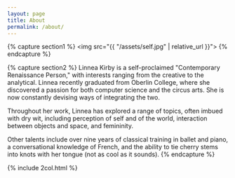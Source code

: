 ```yaml
---
layout: page
title: About
permalink: /about/
---
```


{% capture section1 %}
<img src="{{ "/assets/self.jpg" | relative_url }}">
{% endcapture %}

{% capture section2 %}
Linnea Kirby is a self-proclaimed "Contemporary Renaissance Person," with interests ranging from the creative to the analytical. Linnea recently graduated from Oberlin College, where she discovered a passion for both computer science and the circus arts. She is now constantly devising ways of integrating the two.

Throughout her work, Linnea has explored a range of topics, often imbued with dry wit, including perception of self and of the world, interaction between objects and space, and femininity.

Other talents include over nine years of classical training in ballet and piano, a conversational knowledge of French, and the ability to tie cherry stems into knots with her tongue (not as cool as it sounds).
{% endcapture %}

{% include 2col.html %}
